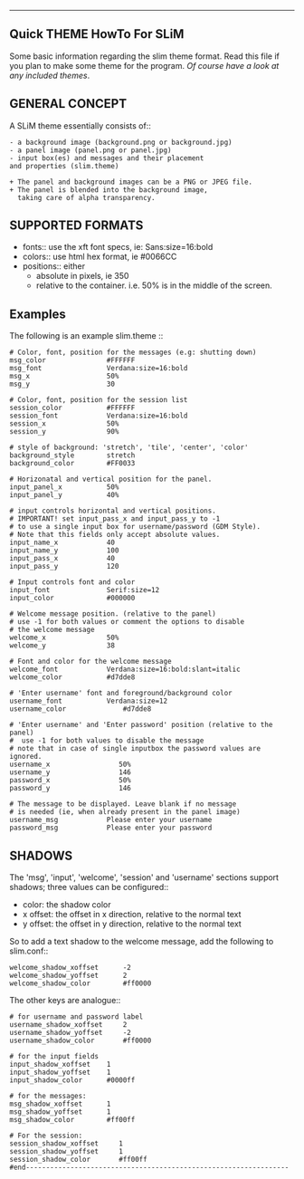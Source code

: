 --------------------------
Quick THEME HowTo For SLiM
--------------------------

Some basic information regarding the slim theme format.
Read this file if you plan to make some theme for
the program. 
*Of course have a look at any included themes*.


GENERAL CONCEPT
---------------

A SLiM theme essentially consists of::
    
    - a background image (background.png or background.jpg)
    - a panel image (panel.png or panel.jpg)
    - input box(es) and messages and their placement
	and properties (slim.theme)
    
    + The panel and background images can be a PNG or JPEG file.
    + The panel is blended into the background image,
      taking care of alpha transparency.

SUPPORTED FORMATS
-----------------

- fonts::
    use the xft font specs, ie: Sans:size=16:bold
- colors::
    use html hex format, ie #0066CC
- positions::
    either 
    + absolute in pixels, ie 350
    + relative to the container.
    i.e. 50% is in the middle of the screen.


Examples
--------

The following is an example slim.theme ::

    # Color, font, position for the messages (e.g: shutting down)
    msg_color               #FFFFFF
    msg_font                Verdana:size=16:bold
    msg_x                   50%
    msg_y                   30

    # Color, font, position for the session list
    session_color           #FFFFFF
    session_font            Verdana:size=16:bold
    session_x               50%
    session_y               90%

    # style of background: 'stretch', 'tile', 'center', 'color'
    background_style        stretch
    background_color	    #FF0033

    # Horizonatal and vertical position for the panel.
    input_panel_x           50%
    input_panel_y           40%
    
    # input controls horizontal and vertical positions.
    # IMPORTANT! set input_pass_x and input_pass_y to -1
    # to use a single input box for username/password (GDM Style).
    # Note that this fields only accept absolute values.
    input_name_x            40
    input_name_y            100
    input_pass_x            40
    input_pass_y            120
    
    # Input controls font and color
    input_font              Serif:size=12
    input_color             #000000

    # Welcome message position. (relative to the panel)
    # use -1 for both values or comment the options to disable
    # the welcome message
    welcome_x              	50%
    welcome_y              	38
    
    # Font and color for the welcome message
    welcome_font          	Verdana:size=16:bold:slant=italic
    welcome_color          	#d7dde8

    # 'Enter username' font and foreground/background color
    username_font          	Verdana:size=12
    username_color          	#d7dde8

    # 'Enter username' and 'Enter password' position (relative to the panel)
    #  use -1 for both values to disable the message
    # note that in case of single inputbox the password values are ignored.
    username_x                 50%
    username_y                 146
    password_x                 50%
    password_y                 146

    # The message to be displayed. Leave blank if no message
    # is needed (ie, when already present in the panel image)
    username_msg            Please enter your username
    password_msg            Please enter your password
    

SHADOWS
-------

The 'msg', 'input', 'welcome', 'session' and 'username' sections
support shadows;
three values can be configured::

  - color: the shadow color
  - x offset: the offset in x direction, relative to the normal text 
  - y offset: the offset in y direction, relative to the normal text

So to add a text shadow to the welcome message, add the following
to slim.conf::

    welcome_shadow_xoffset      -2
    welcome_shadow_yoffset      2
    welcome_shadow_color        #ff0000


    
The other keys are analogue::
    
    # for username and password label
    username_shadow_xoffset 	2
    username_shadow_yoffset 	-2
    username_shadow_color   	#ff0000

    # for the input fields
    input_shadow_xoffset 	1
    input_shadow_yoffset 	1
    input_shadow_color   	#0000ff

    # for the messages:
    msg_shadow_xoffset 		1    
    msg_shadow_yoffset 		1    
    msg_shadow_color   		#ff00ff

    # For the session:
    session_shadow_xoffset     1    
    session_shadow_yoffset     1    
    session_shadow_color       #ff00ff
    #end-----------------------------------------------------------------



